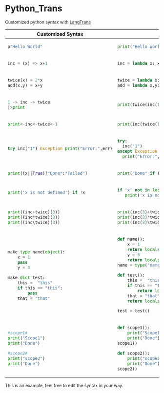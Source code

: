 # Python_Trans
Customized python syntax with [LangTrans](https://github.com/LangTrans/LangTrans)

<table>

<thead>

<tr>

<th>Customized Syntax</th>

<th>Original Syntax</th>

</tr>

</thead>

<tbody>

<tr>



<td>


```py
p"Hello World"
```


</td>

<td>


```py
print("Hello World")
```


</td>

</tr>

<tr>



<td>


```py
inc = (x) => x+1
```


</td>

<td>


```py
inc = lambda x: x+1
```


</td>

</tr>

<tr>



<td>


```py
twice(x) = 2*x
add(x,y) = x+y
```


</td>

<td>


```py
twice = lambda x:2*x
add = lambda x,y:x+y
```


</td>

</tr>

<tr>



<td>


```py
1 -> inc -> twice
|>print
```


</td>

<td>


```py
print(twice(inc(1)))
```


</td>

</tr>

<tr>



<td>


```py
print<-inc<-twice<-1
```


</td>

<td>


```py
print(inc(twice(1)))
```


</td>

</tr>

<tr>



<td>


```py
try inc("1") Exception print("Error:",err)
```


</td>

<td>


```py
try:
  inc("1")
except Exception as err:
  print("Error:",err)
```


</td>

</tr>

<tr>



<td>


```py
print((x||True)?"Done":"Failed")
```


</td>

<td>


```py
print("Done" if (x if 'x' in locals() else True) else "Failed")
```


</td>

</tr>

<tr>



<td>


```py
print('x is not defined') if !x
```


</td>

<td>


```py
if 'x' not in locals():
   print('x is not defined')
```


</td>

</tr>

<tr>



<td>


```py
print((inc+twice)(3))
print((inc*twice)(3))
print((inc\twice)(3))
```


</td>

<td>


```py
print(inc(3)+twice(3))
print(inc(3)*twice(3))
print(inc(3)\twice(3))
```


</td>

</tr>

<tr>



<td>


```py
make type name(object):
    x = 1
    pass
    y = 3

make dict test:
    this =  "this"
    if this == "this":
        pass
    that = "that"
```


</td>

<td>


```py
def name():
    x = 1
    return locals()
    y = 3
    return locals()
name = type("name", (object,), name())

def test():
    this =  "this"
    if this == "this":
        return locals()
    that = "that"
    return locals()

test = test()
```


</td>

</tr>

<tr>



<td>


```py
#scope1#
print("Scope1")
print("Done")

#scope2#
print("scope2")
print("Done")
```


</td>

<td>


```py
def scope1():
    print("Scope1")
    print("Done")
scope1()

def scope2():
    print("scope2")
    print("Done")
scope2()
```


</td>

</tr>

</tbody>

</table>

This is an example, feel free to edit the syntax in your way.
